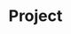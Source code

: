 ---
title: Project
image: "https://cdn.jsdelivr.net/gh/debuginn/image@main/img/202303191412328.jpg"
---
